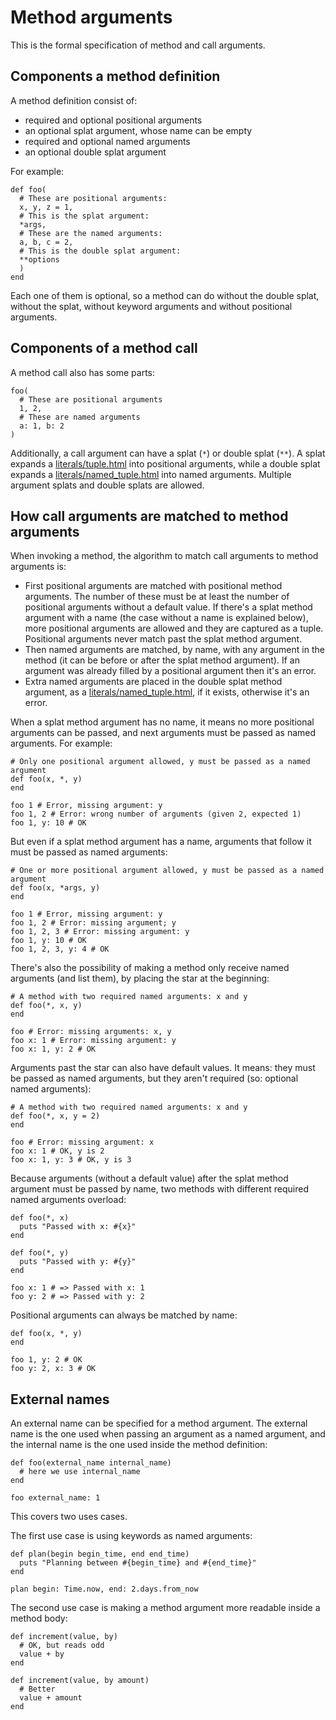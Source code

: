 # Method arguments

This is the formal specification of method and call arguments.

## Components a method definition

A method definition consist of:

* required and optional positional arguments
* an optional splat argument, whose name can be empty
* required and optional named arguments
* an optional double splat argument

For example:

```crystal
def foo(
  # These are positional arguments:
  x, y, z = 1,
  # This is the splat argument:
  *args,
  # These are the named arguments:
  a, b, c = 2,
  # This is the double splat argument:
  **options
  )
end
```

Each one of them is optional, so a method can do without the double splat, without the splat, without keyword arguments and without positional arguments.

## Components of a method call

A method call also has some parts:

```crystal
foo(
  # These are positional arguments
  1, 2,
  # These are named arguments
  a: 1, b: 2
)
```

Additionally, a call argument can have a splat (`*`) or double splat (`**`). A splat expands a [literals/tuple.html](Tuple) into positional arguments, while a double splat expands a [literals/named_tuple.html](NamedTuple) into named arguments. Multiple argument splats and double splats are allowed.

## How call arguments are matched to method arguments

When invoking a method, the algorithm to match call arguments to method arguments is:

* First positional arguments are matched with positional method arguments. The number of these must be at least the number of positional arguments without a default value. If there's a splat method argument with a name (the case without a name is explained below), more positional arguments are allowed and they are captured as a tuple. Positional arguments never match past the splat method argument.
* Then named arguments are matched, by name, with any argument in the method (it can be before or after the splat method argument). If an argument was already filled by a positional argument then it's an error.
* Extra named arguments are placed in the double splat method argument, as a [literals/named_tuple.html](NamedTuple), if it exists, otherwise it's an error.

When a splat method argument has no name, it means no more positional arguments can be passed, and next arguments must be passed as named arguments. For example:

```crystal
# Only one positional argument allowed, y must be passed as a named argument
def foo(x, *, y)
end

foo 1 # Error, missing argument: y
foo 1, 2 # Error: wrong number of arguments (given 2, expected 1)
foo 1, y: 10 # OK
```

But even if a splat method argument has a name, arguments that follow it must be passed as named arguments:

```crystal
# One or more positional argument allowed, y must be passed as a named argument
def foo(x, *args, y)
end

foo 1 # Error, missing argument: y
foo 1, 2 # Error: missing argument; y
foo 1, 2, 3 # Error: missing argument: y
foo 1, y: 10 # OK
foo 1, 2, 3, y: 4 # OK
```

There's also the possibility of making a method only receive named arguments (and list them), by placing the star at the beginning:

```crystal
# A method with two required named arguments: x and y
def foo(*, x, y)
end

foo # Error: missing arguments: x, y
foo x: 1 # Error: missing argument: y
foo x: 1, y: 2 # OK
```

Arguments past the star can also have default values. It means: they must be passed as named arguments, but they aren't required (so: optional named arguments):

```crystal
# A method with two required named arguments: x and y
def foo(*, x, y = 2)
end

foo # Error: missing argument: x
foo x: 1 # OK, y is 2
foo x: 1, y: 3 # OK, y is 3
```

Because arguments (without a default value) after the splat method argument must be passed by name, two methods with different required named arguments overload:

```crystal
def foo(*, x)
  puts "Passed with x: #{x}"
end

def foo(*, y)
  puts "Passed with y: #{y}"
end

foo x: 1 # => Passed with x: 1
foo y: 2 # => Passed with y: 2
```

Positional arguments can always be matched by name:

```crystal
def foo(x, *, y)
end

foo 1, y: 2 # OK
foo y: 2, x: 3 # OK
```

## External names

An external name can be specified for a method argument. The external name is the one used when passing an argument as a named argument, and the internal name is the one used inside the method definition:

```crystal
def foo(external_name internal_name)
  # here we use internal_name
end

foo external_name: 1
```

This covers two uses cases.

The first use case is using keywords as named arguments:

```crystal
def plan(begin begin_time, end end_time)
  puts "Planning between #{begin_time} and #{end_time}"
end

plan begin: Time.now, end: 2.days.from_now
```

The second use case is making a method argument more readable inside a method body:

```crystal
def increment(value, by)
  # OK, but reads odd
  value + by
end

def increment(value, by amount)
  # Better
  value + amount
end
```

